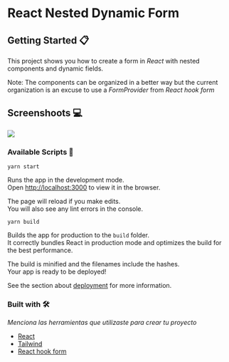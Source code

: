 # React Nested Dynamic Form

## Getting Started 📋

This project shows you how to create a form in _React_ with nested components and dynamic fields.

Note: The components can be organized in a better way but the current organization is an excuse to use a _FormProvider_ from _React hook form_


## Screenshoots 💻

![](https://user-images.githubusercontent.com/13630376/107466976-f81b2f00-6b32-11eb-8246-4ad00faeca88.png)

### Available Scripts 🚀

```
yarn start
```

Runs the app in the development mode.\
Open [http://localhost:3000](http://localhost:3000) to view it in the browser.

The page will reload if you make edits.\
You will also see any lint errors in the console.

```
yarn build
```

Builds the app for production to the `build` folder.\
It correctly bundles React in production mode and optimizes the build for the best performance.

The build is minified and the filenames include the hashes.\
Your app is ready to be deployed!

See the section about [deployment](https://facebook.github.io/create-react-app/docs/deployment) for more information.

### Built with 🛠️

_Menciona las herramientas que utilizaste para crear tu proyecto_

* [React](https://reactjs.org/)
* [Tailwind](https://tailwindcss.com/)
* [React hook form](https://react-hook-form.com/)
